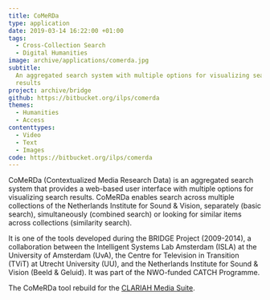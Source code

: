```yaml
---
title: CoMeRDa
type: application
date: 2019-03-14 16:22:00 +01:00
tags:
  - Cross-Collection Search
  - Digital Humanities
image: archive/applications/comerda.jpg
subtitle:
  An aggregated search system with multiple options for visualizing search
  results
project: archive/bridge
github: https://bitbucket.org/ilps/comerda
themes:
  - Humanities
  - Access
contenttypes:
  - Video
  - Text
  - Images
code: https://bitbucket.org/ilps/comerda
---
```


CoMeRDa (Contextualized Media Research Data) is an aggregated search system that provides a web-based user interface with multiple options for visualizing search results. CoMeRDa enables search across multiple collections of the Netherlands Institute for Sound & Vision, separately (basic search), simultaneously (combined search) or looking for similar items across collections (similarity search).

It is one of the tools developed during the BRIDGE Project (2009-2014), a collaboration between the Intelligent Systems Lab Amsterdam (ISLA) at the University of Amsterdam (UvA), the Centre for Television in Transition (TViT) at Utrecht University (UU), and the Netherlands Institute for Sound & Vision (Beeld & Geluid). It was part of the NWO-funded CATCH Programme.

The CoMeRDa tool rebuild for the [CLARIAH Media Suite](http://mediasuite.clariah.nl/).
